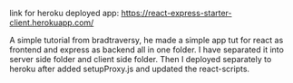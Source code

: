 link for heroku deployed app: https://react-express-starter-client.herokuapp.com/

A simple tutorial from bradtraversy, he made a simple app tut for react as frontend and express as backend all in one folder. I have separated it into server side folder and client side folder. Then I deployed separately to heroku after added setupProxy.js and updated the react-scripts.
